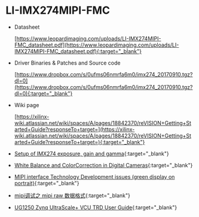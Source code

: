 LI-IMX274MIPI-FMC
===

- Datasheet

    [https://www.leopardimaging.com/uploads/LI-IMX274MIPI-FMC_datasheet.pdf](https://www.leopardimaging.com/uploads/LI-IMX274MIPI-FMC_datasheet.pdf){:target="_blank"}
    
- Driver Binaries & Patches and Source code

    [https://www.dropbox.com/s/0ufms06nmrfa6m0/imx274_20170910.tgz?dl=0](https://www.dropbox.com/s/0ufms06nmrfa6m0/imx274_20170910.tgz?dl=0){:target="_blank"}
    
- Wiki page

    [https://xilinx-wiki.atlassian.net/wiki/spaces/A/pages/18842370/reVISION+Getting+Started+Guide?responseTo+target=](https://xilinx-wiki.atlassian.net/wiki/spaces/A/pages/18842370/reVISION+Getting+Started+Guide?responseTo+target=){:target="_blank"}
    
- [Setup of IMX274 exposure, gain and gamma](https://forums.xilinx.com/t5/SDSoC-Environment-and-reVISION/Setup-of-IMX274-exposure-gain-and-gamma/td-p/854104){:target="_blank"}

- [White Balance and ColorCorrection in Digital Cameras](https://www.nxp.com/docs/en/application-note/AN1904.pdf){:target="_blank"}

- [MIPI interface Technology Development issues (green display on portrait)](https://forums.xilinx.com/t5/Video-and-Audio/MIPI-interface-Technology-Development-issues-green-display-on/td-p/874829){:target="_blank"}

- [mipi调试之 mipi raw 数据格式](https://zhuanlan.zhihu.com/p/113422207){:target="_blank"}

- [UG1250 Zynq UltraScale+ VCU TRD User Guide](https://www.xilinx.com/support/documentation/boards_and_kits/zcu106/2020_1/ug1250-zcu106-vcu-trd.pdf){:target="_blank"}